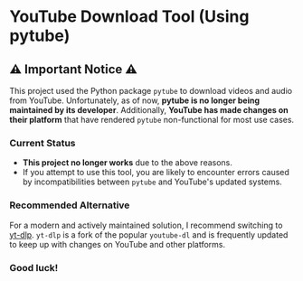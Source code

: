 # YouTube Download Tool (Using pytube)

## ⚠️ Important Notice ⚠️

This project used the Python package `pytube` to download videos and audio from YouTube. Unfortunately, as of now, **pytube is no longer being maintained by its developer**. Additionally, **YouTube has made changes on their platform** that have rendered `pytube` non-functional for most use cases.

### Current Status
- **This project no longer works** due to the above reasons.
- If you attempt to use this tool, you are likely to encounter errors caused by incompatibilities between `pytube` and YouTube's updated systems.

### Recommended Alternative
For a modern and actively maintained solution, I recommend switching to [yt-dlp](https://github.com/yt-dlp/yt-dlp). `yt-dlp` is a fork of the popular `youtube-dl` and is frequently updated to keep up with changes on YouTube and other platforms.

### Good luck! ###
